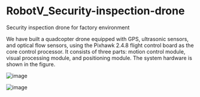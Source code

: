 # RobotV_Security-inspection-drone
Security inspection drone for factory environment

We have built a quadcopter drone equipped with GPS, ultrasonic sensors, and optical flow sensors, using the Pixhawk 2.4.8 flight control board as the core control processor. It consists of three parts: motion control module, visual processing module, and positioning module. The system hardware is shown in the figure.

![image](https://github.com/user-attachments/assets/3edfd065-04a4-40ae-b94c-e6e748221d5e)

![image](https://github.com/user-attachments/assets/604e58b8-8a62-4ea8-9d3e-229ba6a2a726)

